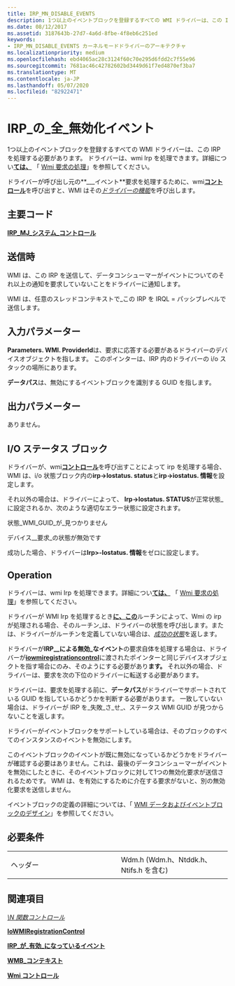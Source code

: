 ```yaml
---
title: IRP_MN_DISABLE_EVENTS
description: 1つ以上のイベントブロックを登録するすべての WMI ドライバーは、この IRP を処理する必要があります。
ms.date: 08/12/2017
ms.assetid: 3187643b-27d7-4a6d-8fbe-4f8eb6c251ed
keywords:
- IRP_MN_DISABLE_EVENTS カーネルモードドライバーのアーキテクチャ
ms.localizationpriority: medium
ms.openlocfilehash: ebd4065ac28c3124f60c70e295d6fdd2c7f55e96
ms.sourcegitcommit: 7681ac46c42782602bd3449d61f7ed4870ef3ba7
ms.translationtype: MT
ms.contentlocale: ja-JP
ms.lasthandoff: 05/07/2020
ms.locfileid: "82922471"
---
```

# <a name="irp_mn_disable_events"></a>IRP\_の\_全\_無効化イベント


1つ以上のイベントブロックを登録するすべての WMI ドライバーは、この IRP を処理する必要があります。 ドライバーは、wmi Irp を処理できます。詳細につい[**ては、**](https://docs.microsoft.com/windows-hardware/drivers/ddi/wmilib/nf-wmilib-wmisystemcontrol) 「 [Wmi 要求の処理](https://docs.microsoft.com/windows-hardware/drivers/kernel/handling-wmi-requests)」を参照してください。

ドライバーが呼び出し元の**\_\_\_イベント**要求を処理するために、wmi[**コントロール**](https://docs.microsoft.com/windows-hardware/drivers/ddi/wmilib/nf-wmilib-wmisystemcontrol)を呼び出すと、WMI はその[*ドライバーの機能*](https://docs.microsoft.com/windows-hardware/drivers/ddi/wmilib/nc-wmilib-wmi_function_control_callback)を呼び出します。

<a name="major-code"></a>主要コード
----------

[**IRP\_MJ\_システム\_コントロール**](irp-mj-system-control.md)

<a name="when-sent"></a>送信時
---------

WMI は、この IRP を送信して、データコンシューマーがイベントについてのそれ以上の通知を要求していないことをドライバーに通知します。

WMI は、任意のスレッドコンテキストで\_この IRP を IRQL = パッシブレベルで送信します。

## <a name="input-parameters"></a>入力パラメーター


**Parameters. WMI. ProviderId**は、要求に応答する必要があるドライバーのデバイスオブジェクトを指します。 このポインターは、IRP 内のドライバーの i/o スタックの場所にあります。

**データパス**は、無効にするイベントブロックを識別する GUID を指します。

## <a name="output-parameters"></a>出力パラメーター


ありません。

## <a name="io-status-block"></a>I/O ステータス ブロック


ドライバーが、wmi[**コントロール**](https://docs.microsoft.com/windows-hardware/drivers/ddi/wmilib/nf-wmilib-wmisystemcontrol)を呼び出すことによって irp を処理する場合、WMI は、i/o 状態ブロック内の**irp-&gt;Iostatus. status**と**irp-&gt;iostatus. 情報**を設定します。

それ以外の場合は、ドライバーによって、 **Irp-&gt;Iostatus. STATUS**が正常状態\_に設定されるか、次のような適切なエラー状態に設定されます。

状態\_WMI\_GUID\_が\_見つかりません

デバイス\_\_要求\_の状態が無効です

成功した場合、ドライバーは**Irp&gt;-Iostatus. 情報**をゼロに設定します。

<a name="operation"></a>Operation
---------

ドライバーは、wmi Irp を処理できます。詳細につい[**ては、**](https://docs.microsoft.com/windows-hardware/drivers/ddi/wmilib/nf-wmilib-wmisystemcontrol) 「 [Wmi 要求の処理](https://docs.microsoft.com/windows-hardware/drivers/kernel/handling-wmi-requests)」を参照してください。

ドライバーが WMI Irp を処理するとき[**に、この**](https://docs.microsoft.com/windows-hardware/drivers/ddi/wmilib/nf-wmilib-wmisystemcontrol)ルーチンによって、Wmi の irp が処理される場合、そのルーチン\_は、ドライバーの状態を呼び出します。または、ドライバーがルーチンを定義していない場合は、[*成功の状態*](https://docs.microsoft.com/windows-hardware/drivers/ddi/wmilib/nc-wmilib-wmi_function_control_callback)を返します。

ドライバーが**IRP\_\_による無効\_なイベント**の要求自体を処理する場合は、ドライバーが[**iowmiregistrationcontrol**](https://docs.microsoft.com/windows-hardware/drivers/ddi/wdm/nf-wdm-iowmiregistrationcontrol)に渡されたポインターと同じデバイスオブジェクトを指す場合にのみ、そのようにする必要があり**ます。** それ以外の場合、ドライバーは、要求を次の下位のドライバーに転送する必要があります。

ドライバーは、要求を処理する前に、**データパス**がドライバーでサポートされている GUID を指しているかどうかを判断する必要があります。 一致していない場合は、ドライバーが IRP を\_失敗\_さ\_せ\_、ステータス WMI GUID が見つからないことを返します。

ドライバーがイベントブロックをサポートしている場合は、そのブロックのすべてのインスタンスのイベントを無効にします。

このイベントブロックのイベントが既に無効になっているかどうかをドライバーが確認する必要はありません。これは、最後のデータコンシューマーがイベントを無効にしたときに、そのイベントブロックに対して1つの無効化要求が送信されるためです。 WMI は、を有効にするために介在する要求がないと、別の無効化要求を送信しません。

イベントブロックの定義の詳細については、「 [WMI データおよびイベントブロックのデザイン](https://docs.microsoft.com/windows-hardware/drivers/kernel/designing-wmi-data-and-event-blocks)」を参照してください。

<a name="requirements"></a>必要条件
------------

<table>
<colgroup>
<col width="50%" />
<col width="50%" />
</colgroup>
<tbody>
<tr class="odd">
<td><p>ヘッダー</p></td>
<td>Wdm.h (Wdm.h、Ntddk.h、Ntifs.h を含む)</td>
</tr>
</tbody>
</table>

## <a name="see-also"></a>関連項目


[*\N 関数コントロール*](https://docs.microsoft.com/windows-hardware/drivers/ddi/wmilib/nc-wmilib-wmi_function_control_callback)

[**IoWMIRegistrationControl**](https://docs.microsoft.com/windows-hardware/drivers/ddi/wdm/nf-wdm-iowmiregistrationcontrol)

[**IRP\_が\_有効\_になっているイベント**](irp-mn-enable-events.md)

[**WMB\_コンテキスト**](https://docs.microsoft.com/windows-hardware/drivers/ddi/wmilib/ns-wmilib-_wmilib_context)

[**Wmi コントロール**](https://docs.microsoft.com/windows-hardware/drivers/ddi/wmilib/nf-wmilib-wmisystemcontrol)

 

 




